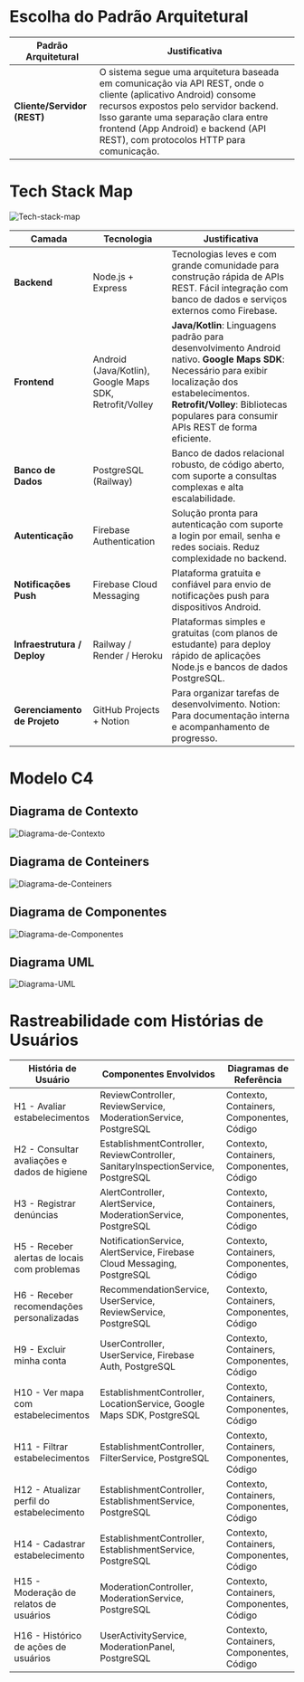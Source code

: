 # Escolha do Padrão Arquitetural

| **Padrão Arquitetural** | **Justificativa** |
|----------------------|-------------------------------|
| **Cliente/Servidor (REST)** | O sistema segue uma arquitetura baseada em comunicação via API REST, onde o cliente (aplicativo Android) consome recursos expostos pelo servidor backend. Isso garante uma separação clara entre frontend (App Android) e backend (API REST), com protocolos HTTP para comunicação.

# Tech Stack Map

![Tech-stack-map](Anexo-Arquitetura/Tech-stack-map.jpg)

| **Camada** | **Tecnologia** | **Justificativa** |
|------------|-----------------|-------------------|
| **Backend** | Node.js + Express | Tecnologias leves e com grande comunidade para construção rápida de APIs REST. Fácil integração com banco de dados e serviços externos como Firebase. |
| **Frontend** | Android (Java/Kotlin), Google Maps SDK, Retrofit/Volley | 	**Java/Kotlin**: Linguagens padrão para desenvolvimento Android nativo. **Google Maps SDK**: Necessário para exibir localização dos estabelecimentos. **Retrofit/Volley**: Bibliotecas populares para consumir APIs REST de forma eficiente. |
| **Banco de Dados** | PostgreSQL (Railway) | Banco de dados relacional robusto, de código aberto, com suporte a consultas complexas e alta escalabilidade. |
| **Autenticação** | Firebase Authentication | Solução pronta para autenticação com suporte a login por email, senha e redes sociais. Reduz complexidade no backend. |
| **Notificações Push** | Firebase Cloud Messaging | Plataforma gratuita e confiável para envio de notificações push para dispositivos Android. |
| **Infraestrutura / Deploy** | Railway / Render / Heroku | Plataformas simples e gratuitas (com planos de estudante) para deploy rápido de aplicações Node.js e bancos de dados PostgreSQL. |
| **Gerenciamento de Projeto** | GitHub Projects + Notion | Para organizar tarefas de desenvolvimento. Notion: Para documentação interna e acompanhamento de progresso. |

# Modelo C4 

## Diagrama de Contexto

![Diagrama-de-Contexto](Anexo-Arquitetura/Modelo_C4.drawio.png)

## Diagrama de Conteiners

![Diagrama-de-Conteiners](Anexo-Arquitetura/Conteiners.drawio.png)

## Diagrama de Componentes

![Diagrama-de-Componentes](Anexo-Arquitetura/Componentes.drawio.png)

## Diagrama UML

![Diagrama-UML](Anexo-Arquitetura/UML.drawio.png)

# Rastreabilidade com Histórias de Usuários

| **História de Usuário** | **Componentes Envolvidos** | **Diagramas de Referência** |
|-------------------------|----------------------------|-----------------------------|
| H1 - Avaliar estabelecimentos | ReviewController, ReviewService, ModerationService, PostgreSQL | Contexto, Containers, Componentes, Código |
| H2 - Consultar avaliações e dados de higiene | EstablishmentController, ReviewController, SanitaryInspectionService, PostgreSQL | Contexto, Containers, Componentes, Código |
| H3 - Registrar denúncias | AlertController, AlertService, ModerationService, PostgreSQL | Contexto, Containers, Componentes, Código |
| H5 - Receber alertas de locais com problemas | NotificationService, AlertService, Firebase Cloud Messaging, PostgreSQL | Contexto, Containers, Componentes, Código |
| H6 - Receber recomendações personalizadas | RecommendationService, UserService, ReviewService, PostgreSQL | Contexto, Containers, Componentes, Código |
| H9 - Excluir minha conta | UserController, UserService, Firebase Auth, PostgreSQL | Contexto, Containers, Componentes, Código |
| H10 - Ver mapa com estabelecimentos | EstablishmentController, LocationService, Google Maps SDK, PostgreSQL | Contexto, Containers, Componentes, Código |
| H11 - Filtrar estabelecimentos | EstablishmentController, FilterService, PostgreSQL | Contexto, Containers, Componentes, Código |
| H12 - Atualizar perfil do estabelecimento | EstablishmentController, EstablishmentService, PostgreSQL | Contexto, Containers, Componentes, Código |
| H14 - Cadastrar estabelecimento | EstablishmentController, EstablishmentService, PostgreSQL | Contexto, Containers, Componentes, Código |
| H15 - Moderação de relatos de usuários | ModerationController, ModerationService, PostgreSQL | Contexto, Containers, Componentes, Código |
| H16 - Histórico de ações de usuários | UserActivityService, ModerationPanel, PostgreSQL | Contexto, Containers, Componentes, Código |
